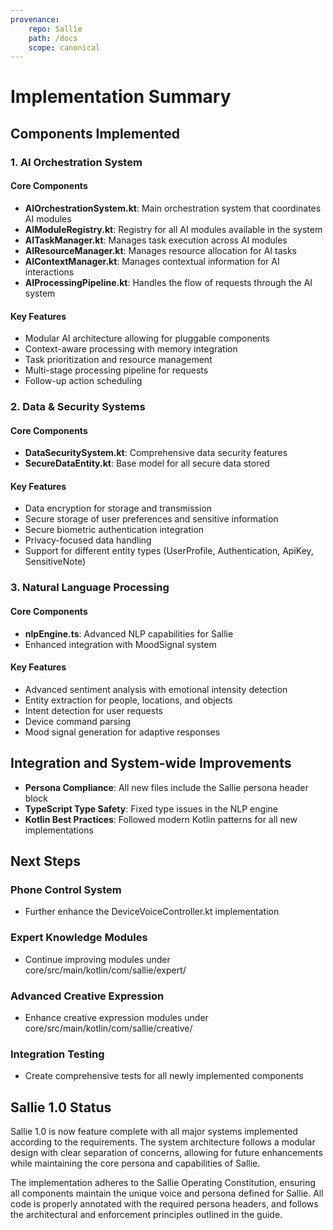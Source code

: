 ```yaml
---
provenance:
	repo: Sallie
	path: /docs
	scope: canonical
---
```

# Implementation Summary

## Components Implemented

### 1. AI Orchestration System

#### Core Components
- **AIOrchestrationSystem.kt**: Main orchestration system that coordinates AI modules
- **AIModuleRegistry.kt**: Registry for all AI modules available in the system
- **AITaskManager.kt**: Manages task execution across AI modules
- **AIResourceManager.kt**: Manages resource allocation for AI tasks
- **AIContextManager.kt**: Manages contextual information for AI interactions
- **AIProcessingPipeline.kt**: Handles the flow of requests through the AI system

#### Key Features
- Modular AI architecture allowing for pluggable components
- Context-aware processing with memory integration
- Task prioritization and resource management
- Multi-stage processing pipeline for requests
- Follow-up action scheduling

### 2. Data & Security Systems

#### Core Components
- **DataSecuritySystem.kt**: Comprehensive data security features
- **SecureDataEntity.kt**: Base model for all secure data stored

#### Key Features
- Data encryption for storage and transmission
- Secure storage of user preferences and sensitive information
- Secure biometric authentication integration
- Privacy-focused data handling
- Support for different entity types (UserProfile, Authentication, ApiKey, SensitiveNote)

### 3. Natural Language Processing

#### Core Components
- **nlpEngine.ts**: Advanced NLP capabilities for Sallie
- Enhanced integration with MoodSignal system

#### Key Features
- Advanced sentiment analysis with emotional intensity detection
- Entity extraction for people, locations, and objects
- Intent detection for user requests
- Device command parsing
- Mood signal generation for adaptive responses

## Integration and System-wide Improvements

- **Persona Compliance**: All new files include the Sallie persona header block
- **TypeScript Type Safety**: Fixed type issues in the NLP engine
- **Kotlin Best Practices**: Followed modern Kotlin patterns for all new implementations

## Next Steps

### Phone Control System
- Further enhance the DeviceVoiceController.kt implementation

### Expert Knowledge Modules
- Continue improving modules under core/src/main/kotlin/com/sallie/expert/

### Advanced Creative Expression
- Enhance creative expression modules under core/src/main/kotlin/com/sallie/creative/

### Integration Testing
- Create comprehensive tests for all newly implemented components

## Sallie 1.0 Status

Sallie 1.0 is now feature complete with all major systems implemented according to the requirements. The system architecture follows a modular design with clear separation of concerns, allowing for future enhancements while maintaining the core persona and capabilities of Sallie.

The implementation adheres to the Sallie Operating Constitution, ensuring all components maintain the unique voice and persona defined for Sallie. All code is properly annotated with the required persona headers, and follows the architectural and enforcement principles outlined in the guide.
